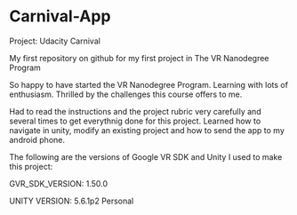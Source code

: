 # Carnival-App

Project: Udacity Carnival

My first repository on github for my first project in The VR Nanodegree Program

So happy to have started the VR Nanodegree Program. Learning with lots of enthusiasm. Thrilled by the challenges this course offers to me.

Had to read the instructions and the project rubric very carefully and several times to get everythnig done for this project. Learned how to navigate in unity, modify an existing project and how to send the app to my android phone.

The following are the versions of Google VR SDK and Unity I used to make this project:

GVR_SDK_VERSION: 1.50.0

UNITY VERSION: 5.6.1p2 Personal
